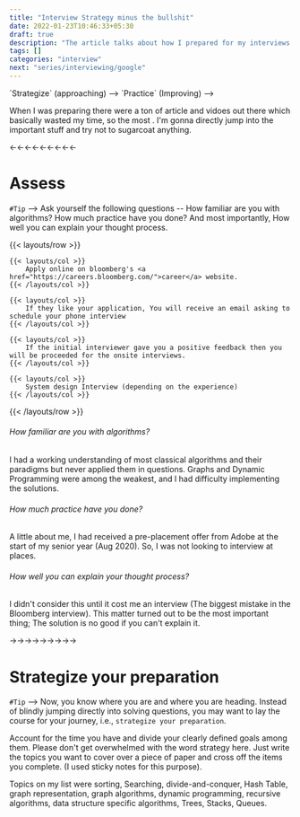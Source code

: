 ```yaml
---
title: "Interview Strategy minus the bullshit"
date: 2022-01-23T10:46:33+05:30
draft: true
description: "The article talks about how I prepared for my interviews and shares my learnings."
tags: []
categories: "interview"
next: "series/interviewing/google"
---
```


<!-- `Assess` (Understanding) --> `Strategize` (approaching) --> `Practice` (Improving)  -->


When I was preparing there were a ton of article and vidoes out there which basically wasted my time, so the most . I'm gonna directly jump into the important stuff and try not to sugarcoat anything.

←←←←←←←←←


# Assess

`#Tip` --> Ask yourself the following questions -- How familiar are you with algorithms? How much practice have you done? And most importantly, How well you can explain your thought process.


{{< layouts/row >}}

    {{< layouts/col >}} 
        Apply online on bloomberg's <a href="https://careers.bloomberg.com/">career</a> website.
    {{< /layouts/col >}}

    {{< layouts/col >}} 
        If they like your application, You will receive an email asking to schedule your phone interview 
    {{< /layouts/col >}}

    {{< layouts/col >}} 
        If the initial interviewer gave you a positive feedback then you will be proceeded for the onsite interviews.
    {{< /layouts/col >}}

    {{< layouts/col >}}
        System design Interview (depending on the experience)
    {{< /layouts/col >}}

{{< /layouts/row >}}


###### How familiar are you with algorithms?

I had a working understanding of most classical algorithms and their paradigms but never applied them in questions. Graphs and Dynamic Programming were among the weakest, and I had difficulty implementing the solutions. 

###### How much practice have you done?

A little about me, I had received a pre-placement offer from Adobe at the start of my senior year (Aug 2020). So,  I was not looking to interview at places.

###### How well you can explain your thought process?

I didn't consider this until it cost me an interview (The biggest mistake in the Bloomberg interview). This matter turned out to be the most important thing; The solution is no good if you can't explain it.

→→→→→→→→→

# Strategize your preparation

`#Tip` --> Now, you know where you are and where you are heading. Instead of blindly jumping directly into solving questions, you may want to lay the course for your journey, i.e., `strategize your preparation`. 

Account for the time you have and divide your clearly defined goals among them. Please don't get overwhelmed with the word strategy here. Just write the topics you want to cover over a piece of paper and cross off the items you complete. (I used sticky notes for this purpose).

Topics on my list were sorting, Searching, divide-and-conquer, Hash Table, graph representation, graph algorithms, dynamic programming, recursive algorithms, data structure specific algorithms, Trees, Stacks, Queues. 


